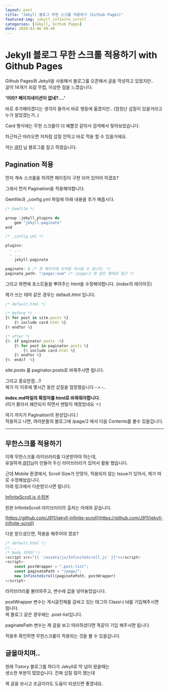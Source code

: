 ```yaml
---
layout: post
title: "Jekyll 블로그 무한 스크롤 적용하기 (Github Pages)"
featured-img: jekyll_infinite_scroll
categories: [Jekyll, Github Pages]
date: 2020-03-06 09:49
---
```


# Jekyll 블로그 무한 스크롤 적용하기 with Github Pages

Github Pages와 Jekyll을 사용해서 블로그를 오픈해서 글을 작성하고 있었지만..
<br>
글이 14개가 되갈 무렵, 이상한 점을 느꼈습니다.

<b>'어라? 페이지네이션이 없네?....'</b>

바로 추가해야겠다는 생각이 들어서 바로 행동에 옮겼지만.. (엄청난 삽질이 있을거라고 누가 알았겠는가..)

Card 형식에는 무한 스크롤이 더 예쁠것 같아서 검색해서 찾아보았습니다.

차근차근 따라오면 저처럼 삽질 안하고 바로 적용 할 수 있을거에요.

저는 [j911](https://j911.me) 님 블로그를 참고 하였습니다.

## Pagination 적용

먼저 계속 스크롤을 하려면 페이징이 구현 되어 있어야 하겠죠?

그래서 먼저 Pagination을 적용해야합니다.

Gemfile과 _config.yml 파일에 아래 내용을 추가 해줍시다.

```javascript
/* Gemfile */

group :jekyll_plugins do
    gem "jekyll-paginate"
end
```

```javascript
/* _config.yml */

plugins:
  - ...
  - ...
  - jekyll-paginate

paginate: 6 /* 한 페이지에 보여질 게시글 수 입니다. */
paginate_path: "/page/:num" /* /page/2 와 같은 형태로 접근 */
```

그리고 화면에 포스트들을 뿌려주는 html을 수정해야합니다. (index의 레이아웃)

제가 쓰는 테마 같은 경우는 default.html 입니다.

```javascript
/* default.html */

/* before */
{% for post in site.posts %}
    {% include card.html %}
{% endfor %}

/* after */
{%- if paginator.posts -%}
    {% for post in paginator.posts %}
        {% include card.html %}
    {% endfor %}
{%- endif -%}
```

site.posts 를 paginator.posts로 바꿔주시면 됩니다.

그리고 중요한점...!!
<br>
제가 이 이후에 몇시간 동안 삽질을 엄청했습니다 -ㅅ-..

<b>index.md파일의 확장자를 html로 바꿔줘야합니다</b>.. 
<br>
(이거 몰라서 왜안되지 하면서 멘탈이 깨졌었네요 ㅜ)

여기 까지가 Pagination의 완성입니다.!
<br>
적용하고 나면, 여러분들의 블로그에 /page/2 에서 다음 Contents를 볼수 있을겁니다.

***

## 무한스크롤 적용하기

이제 무한스크롤 라이브러리를 다운받아야 하는데,
<br>
유일하게 [j911](https://j911.me)님이 만들어 두신 라이브러리가 있어서 활용 했습니다.

근데 Mobile 환경에서, Scroll Size가 안맞아, 적용되지 않는 Issue가 있어서, 제가 따로 수정해놨습니다.
<br>
아래 링크에서 다운받으시면 됩니다.

[InfiniteScroll.js 수정본](https://gwanwoodev.github.io/assets/js/InfiniteScroll.js)

원본 InfiniteScroll 라이브러리의 출처는 아래와 같습니다.

[https://github.com/J911/jekyll-infinite-scroll](https://github.com/J911/jekyll-infinite-scroll)


다운 받으셨으면, 적용을 해주어야 겠죠?

```javascript
/* default.html */
//...
/* body 최하단 */
<script src="{{ '/assets/js/InfiniteScroll.js' }}"></script>
<script>
    const postWrapper = ".post-list";
    const paginatePath = "/page/";
    new InfiniteScroll(paginatePath, postWrapper)
</script>
```

라이브러리를 불러와주고, 변수에 값을 넣어놓았습니다.

postWrapper 변수는 게시글전체를 감싸고 있는 태그의 Class나 Id를 기입해주시면 됩니다.
<br>
제 블로그 같은 경우에는 .post-list입니다.

paginatePath 변수는 제 글을 보고 따라하셨다면 똑같이 기입 해주시면 됩니다.

적용후 확인하면 무한스크롤이 적용되는 것을 볼 수 있을겁니다.

## 글을마치며..

원래 Tistory 블로그를 하다가 Jekyll로 막 넘어 왔을때는
<br>
생소한 부분이 많았습니다. 진짜 삽질 많이 했는데

제 글을 보시고 조금이라도 도움이 되셨으면 좋겠네요.